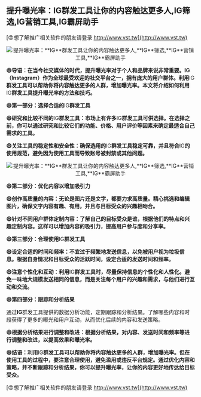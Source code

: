 ## **提升曝光率：**IG**群发工具让你的内容触达更多人,**IG**筛选,**IG**营销工具,**IG**霸屏助手**

[😍想了解推广相关软件的朋友请登录 http://www.vst.tw](http://www.vst.tw)

 <center><img src="https://vst.tw/MP4/tuiguang/png/6.png" alt="提升曝光率：**IG**群发工具让你的内容触达更多人,**IG**筛选,**IG**营销工具,**IG**霸屏助手"></center>

**😄导语：在当今社交媒体的时代，提升曝光率对于个人和品牌来说非常重要。**IG**（Instagram）作为全球最受欢迎的社交平台之一，拥有庞大的用户群体。利用**IG**群发工具可以帮助你将内容触达更多的人群，增加曝光率。本文将介绍如何利用**IG**群发工具提升曝光率的方法和技巧。**

**😄第一部分：选择合适的**IG**群发工具**

**😄研究和比较不同的**IG**群发工具：市场上有许多**IG**群发工具可供选择。在选择之前，你可以通过研究和比较它们的功能、价格、用户评价等因素来确定最适合自己需求的工具。**

**😄关注工具的稳定性和安全性：确保选用的**IG**群发工具稳定可靠，并且符合**IG**的使用规范，避免因为使用工具而导致账号被封禁或其他问题。**

 <center><img src="https://vst.tw/MP4/tuiguang/png/8.png" alt="提升曝光率：**IG**群发工具让你的内容触达更多人,**IG**筛选,**IG**营销工具,**IG**霸屏助手"></center>

**😄第二部分：优化内容以增加吸引力**

**😄创作高质量的内容：无论是图片还是文字，都要力求高质量。精心挑选和编辑图片，确保文字内容有趣、有用，并且与目标受众的兴趣相吻合。**

**😄针对不同用户群体定制内容：了解自己的目标受众是谁，根据他们的特点和兴趣定制内容。这样可以增加内容的吸引力，提高用户参与度和分享率。**

**😄第三部分：合理使用**IG**群发工具**

**😄设定合适的时间和频率：不宜过于频繁地发送信息，以免被用户视为垃圾信息。根据自身情况和目标受众的活跃时间，设定合适的发送时间和频率。**

**😄注意个性化和互动：利用**IG**群发工具时，尽量保持信息的个性化和人性化。避免一味地大规模发送相同的信息，而是关注每个用户的兴趣和需求，与他们进行互动和交流。**

**😄第四部分：跟踪和分析结果**

通过**IG**群发工具提供的数据分析功能，定期跟踪和分析结果。了解哪些内容和时段获得了更多的曝光和用户互动，从而优化后续的内容和发送策略。

**😄根据分析结果进行调整和改进：根据分析结果，对内容、发送时间和频率等进行调整和改进，以提高效果和曝光率。**

**😄结语：利用**IG**群发工具可以帮助你将内容触达更多的人群，增加曝光率。但在使用工具的过程中，要注意合理使用，避免滥用或违反平台规定。通过优化内容和策略，并不断跟踪和分析结果，你可以提升曝光率，让你的内容更好地传达给目标受众。**

[😍想了解推广相关软件的朋友请登录 http://www.vst.tw](http://www.vst.tw)



